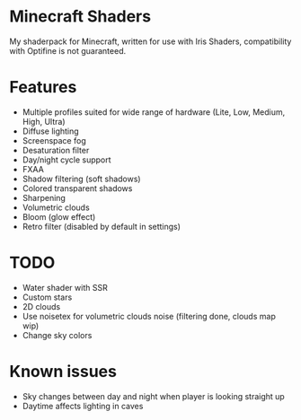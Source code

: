 # Minecraft Shaders
My shaderpack for Minecraft, written for use with Iris Shaders, compatibility with Optifine is not guaranteed.

# Features
* Multiple profiles suited for wide range of hardware (Lite, Low, Medium, High, Ultra)
* Diffuse lighting
* Screenspace fog
* Desaturation filter
* Day/night cycle support
* FXAA
* Shadow filtering (soft shadows)
* Colored transparent shadows
* Sharpening
* Volumetric clouds
* Bloom (glow effect)
* Retro filter (disabled by default in settings)

# TODO
* Water shader with SSR
* Custom stars
* 2D clouds
* Use noisetex for volumetric clouds noise (filtering done, clouds map wip)
* Change sky colors

# Known issues
* Sky changes between day and night when player is looking straight up
* Daytime affects lighting in caves
